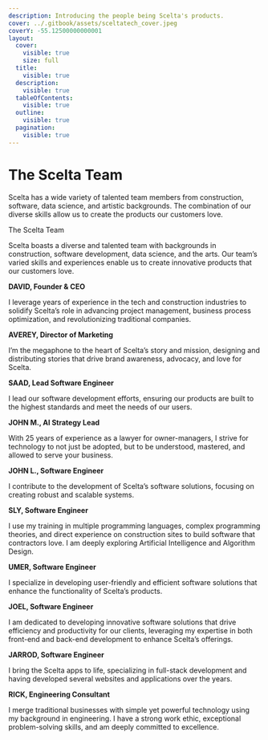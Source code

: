 ```yaml
---
description: Introducing the people being Scelta's products.
cover: ../.gitbook/assets/sceltatech_cover.jpeg
coverY: -55.12500000000001
layout:
  cover:
    visible: true
    size: full
  title:
    visible: true
  description:
    visible: true
  tableOfContents:
    visible: true
  outline:
    visible: true
  pagination:
    visible: true
---
```


# The Scelta Team

Scelta has a wide variety of talented team members from construction, software, data science, and artistic backgrounds. The combination of our diverse skills allow us to create the products our customers love.

The Scelta Team

Scelta boasts a diverse and talented team with backgrounds in construction, software development, data science, and the arts. Our team’s varied skills and experiences enable us to create innovative products that our customers love.

**DAVID, Founder & CEO**

I leverage years of experience in the tech and construction industries to solidify Scelta’s role in advancing project management, business process optimization, and revolutionizing traditional companies.

**AVEREY, Director of Marketing**

I’m the megaphone to the heart of Scelta’s story and mission, designing and distributing stories that drive brand awareness, advocacy, and love for Scelta.

**SAAD, Lead Software Engineer**

I lead our software development efforts, ensuring our products are built to the highest standards and meet the needs of our users.

**JOHN M., AI Strategy Lead**

With 25 years of experience as a lawyer for owner-managers, I strive for technology to not just be adopted, but to be understood, mastered, and allowed to serve your business.

**JOHN L., Software Engineer**

I contribute to the development of Scelta’s software solutions, focusing on creating robust and scalable systems.

**SLY, Software Engineer**

I use my training in multiple programming languages, complex programming theories, and direct experience on construction sites to build software that contractors love. I am deeply exploring Artificial Intelligence and Algorithm Design.

**UMER, Software Engineer**

I specialize in developing user-friendly and efficient software solutions that enhance the functionality of Scelta’s products.

**JOEL, Software Engineer**

I am dedicated to developing innovative software solutions that drive efficiency and productivity for our clients, leveraging my expertise in both front-end and back-end development to enhance Scelta’s offerings.

**JARROD, Software Engineer**

I bring the Scelta apps to life, specializing in full-stack development and having developed several websites and applications over the years.

**RICK, Engineering Consultant**

I merge traditional businesses with simple yet powerful technology using my background in engineering. I have a strong work ethic, exceptional problem-solving skills, and am deeply committed to excellence.
